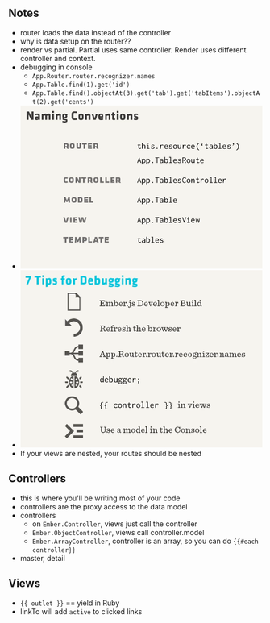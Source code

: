 ## Notes

- router loads the data instead of the controller
- why is data setup on the router??
- render vs partial. Partial uses same controller. Render uses different controller and context.
- debugging in console
  - `App.Router.router.recognizer.names`
  - `App.Table.find(1).get('id')`
  - `App.Table.find().objectAt(3).get('tab').get('tabItems').objectAt(2).get('cents')`
- ![](naming-conventions.png)
- ![](debugging.png)
- If your views are nested, your routes should be nested

## Controllers

- this is where you'll be writing most of your code
- controllers are the proxy access to the data model
- controllers
  - on `Ember.Controller`, views just call the controller
  - `Ember.ObjectController`, views call controller.model
  - `Ember.ArrayController`, controller is an array, so you can do `{{#each controller}}`
- master, detail

## Views

- `{{ outlet }}` == yield in Ruby
- linkTo will add `active` to clicked links